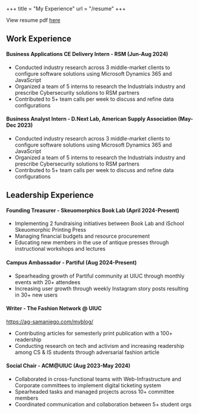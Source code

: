 +++ 
title = "My Experience" 
url = "/resume"
+++

View resume pdf [here](https://drive.google.com/file/d/1nox7xuQv70vCVkICgjMkkAjXCQxgbz0J/view?usp=sharing)

## Work Experience

#### Business Applications CE Delivery Intern - RSM (Jun-Aug 2024)
- Conducted industry research across 3 middle-market clients to configure software solutions using Microsoft Dynamics 365 and
JavaScript
- Organized a team of 5 interns to research the Industrials industry and prescribe Cybersecurity solutions to RSM partners
- Contributed to 5+ team calls per week to discuss and refine data configurations

#### Business Analyst Intern - D.Next Lab, American Supply Association (May-Dec 2023)
- Conducted industry research across 3 middle-market clients to configure software solutions using Microsoft Dynamics 365 and
JavaScript
- Organized a team of 5 interns to research the Industrials industry and prescribe Cybersecurity solutions to RSM partners
- Contributed to 5+ team calls per week to discuss and refine data configurations

## Leadership Experience

#### Founding Treasurer - Skeuomorphics Book Lab (April 2024-Present)
- Implementing 2 fundraising initiatives between Book Lab and iSchool Skeuomorphic Printing Press
- Managing financial budgets and resource procurement
- Educating new members in the use of antique presses through instructional workshops and lectures 

#### Campus Ambassador - Partiful (Aug 2024-Present)
- Spearheading growth of Partiful community at UIUC through monthly events with 20+ attendees
- Increasing user growth through weekly Instagram story posts resulting in 30+ new users

#### Writer - The Fashion Network @ UIUC
https://ag-samaniego.com/myblog/ 
- Contributing articles for semesterly print publication with a 100+ readership
- Conducting research on tech and activism and increasing readership among CS & IS students through adversarial fashion article

#### Social Chair - ACM@UIUC (Aug 2023-May 2024)
- Collaborated in cross-functional teams with Web-Infrastructure and Corporate committees to implement digital ticketing system
- Spearheaded tasks and managed projects across 10+ committee members
- Coordinated communication and collaboration between 5+ student orgs
